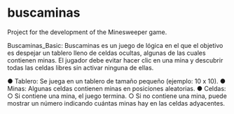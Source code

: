 # buscaminas
Project for the development of the Minesweeper game.

Buscaminas_Basic:
Buscaminas es un juego de lógica en el que el objetivo es despejar un tablero lleno de celdas
ocultas, algunas de las cuales contienen minas. El jugador debe evitar hacer clic en una mina y
descubrir todas las celdas libres sin activar ninguna de ellas.

● Tablero: Se juega en un tablero de tamaño pequeño (ejemplo: 10 x 10).
● Minas: Algunas celdas contienen minas en posiciones aleatorias.
● Celdas:
○ Si contiene una mina, el juego termina.
○ Si no contiene una mina, puede mostrar un número indicando cuántas minas hay
en las celdas adyacentes.
